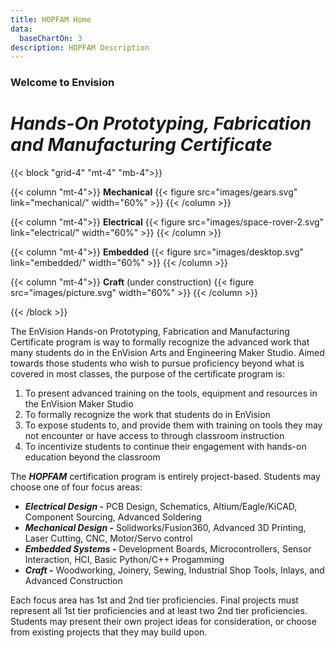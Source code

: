 ```yaml
---
title: HOPFAM Home
data:
  baseChartOn: 3
description: HOPFAM Description
---
```

### Welcome to Envision

# *Hands-On Prototyping, Fabrication and Manufacturing Certificate*

{{< block "grid-4" "mt-4" "mb-4">}}

{{< column  "mt-4">}}
**Mechanical**
{{< figure src="images/gears.svg" link="mechanical/" width="60%" >}}
{{< /column >}}

{{< column "mt-4">}}
**Electrical**
{{< figure src="images/space-rover-2.svg" link="electrical/" width="60%" >}}
{{< /column >}}

{{< column "mt-4">}}
**Embedded**
{{< figure src="images/desktop.svg" link="embedded/" width="60%" >}}
{{< /column >}}

{{< column "mt-4">}}
**Craft** (under construction)
{{< figure src="images/picture.svg" width="60%" >}}
{{< /column >}}

{{< /block >}}

The EnVision Hands-on Prototyping, Fabrication and Manufacturing Certificate program is way to formally recognize the advanced work that many students do in the EnVision Arts and Engineering Maker Studio. Aimed towards those students who wish to pursue proficiency beyond what is covered in most classes, the purpose of the certificate program is:

1. To present advanced training on the tools, equipment and resources in the EnVision Maker Studio
2. To formally recognize the work that students do in EnVision
3. To expose students to, and provide them with training on tools they may not encounter or have access to through classroom instruction
4. To incentivize students to continue their engagement with hands-on education beyond the classroom

The ***HOPFAM*** certification program is entirely project-based. Students may choose one of four focus areas:

* ***Electrical Design* -** PCB Design, Schematics, Altium/Eagle/KiCAD, Component Sourcing, Advanced Soldering
* ***Mechanical Design -*** Solidworks/Fusion360, Advanced 3D Printing, Laser Cutting, CNC, Motor/Servo control
* ***Embedded Systems -***  Development Boards, Microcontrollers, Sensor Interaction, HCI, Basic Python/C++ Progamming
* ***Craft -***  Woodworking, Joinery, Sewing, Industrial Shop Tools, Inlays, and Advanced Construction

Each focus area has 1st and 2nd tier proficiencies. Final projects must represent all 1st tier proficiencies and at least two 2nd tier proficiencies. Students may present their own project ideas for consideration, or choose from existing projects that they may build upon.